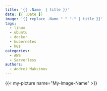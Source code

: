 ```yaml
---
title: '{{ .Name  | title }}'
date: {{ .Date }}
image: '{{ replace .Name " " "-" | title }}'
tags:
  - linux
  - ubuntu
  - docker
  - kubernetes
  - k8s
categories:
  - AWS
  - Serverless
authors:
  - Andrei Maksimov
---
```


{{< my-picture name="My-Image-Name" >}}
